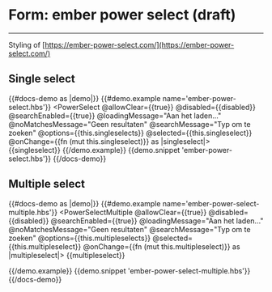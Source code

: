 # Form: ember power select (draft)

---

Styling of [https://ember-power-select.com/](https://ember-power-select.com/)

## Single select

{{#docs-demo as |demo|}}
  {{#demo.example name='ember-power-select.hbs'}}
    <PowerSelect
      @allowClear={{true}}
      @disabled={{disabled}}
      @searchEnabled={{true}}
      @loadingMessage="Aan het laden..."
      @noMatchesMessage="Geen resultaten"
      @searchMessage="Typ om te zoeken"
      @options={{this.singleselects}}
      @selected={{this.singleselect}}
      @onChange={{fn (mut this.singleselect)}} as |singleselect|>
      {{singleselect}}
    </PowerSelect>
  {{/demo.example}}
  {{demo.snippet 'ember-power-select.hbs'}}
{{/docs-demo}}

## Multiple select

{{#docs-demo as |demo|}}
  {{#demo.example name='ember-power-select-multiple.hbs'}}
    <PowerSelectMultiple
      @allowClear={{true}}
      @disabled={{disabled}}
      @searchEnabled={{true}}
      @loadingMessage="Aan het laden..."
      @noMatchesMessage="Geen resultaten"
      @searchMessage="Typ om te zoeken"
      @options={{this.multipleselects}}
      @selected={{this.multipleselect}}
      @onChange={{fn (mut this.multipleselect)}} as |multipleselect|>
      {{multipleselect}}
    </PowerSelectMultiple>

  {{/demo.example}}
  {{demo.snippet 'ember-power-select-multiple.hbs'}}
{{/docs-demo}}
